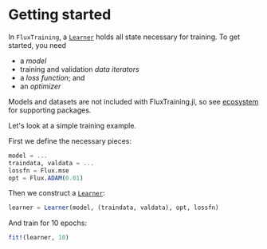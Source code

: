 # Getting started

In `FluxTraining`, a [`Learner`](#) holds all state necessary for training. To get started, you need
- a *model*
- training and validation *data iterators*
- a *loss function*; and
- an *optimizer*

Models and datasets are not included with FluxTraining.jl, so see [ecosystem](ecosystem.md) for supporting packages.

Let's look at a simple training example.

First we define the necessary pieces:

```julia
model = ...
traindata, valdata = ...
lossfn = Flux.mse
opt = Flux.ADAM(0.01)
```

Then we construct a [`Learner`](#):

```julia
learner = Learner(model, (traindata, valdata), opt, lossfn)
```

And train for 10 epochs:

```julia
fit!(learner, 10)
```
